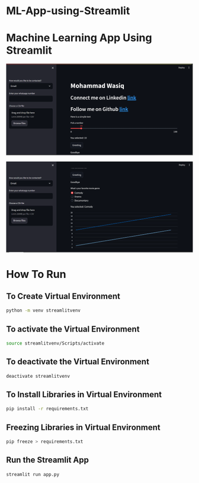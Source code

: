 # ML-App-using-Streamlit

# Machine Learning App Using Streamlit

![img1](https://github.com/MohammadWasiq0/ML-App-using-Streamlit/blob/main/img_1.png)

![img1](https://github.com/MohammadWasiq0/ML-App-using-Streamlit/blob/main/img_2.png)

# How To Run

## To Create Virtual Environment

```bash
python -m venv streamlitvenv
```

## To activate the Virtual Environment

```bash
source streamlitvenv/Scripts/activate
```

## To deactivate the Virtual Environment

```bash
deactivate streamlitvenv
```

## To Install Libraries in Virtual Environment
```bash
pip install -r requirements.txt
```
## Freezing Libraries in Virtual Environment
```bash
pip freeze > requirements.txt
```

## Run the Streamlit App
```bash
streamlit run app.py
```


